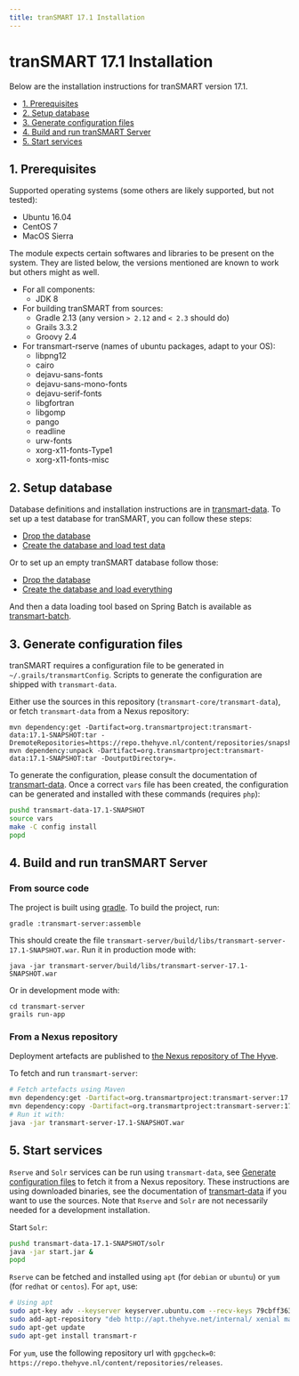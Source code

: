 ```yaml
---
title: tranSMART 17.1 Installation
---
```

# tranSMART 17.1 Installation

Below are the installation instructions for tranSMART version 17.1.

  * [1. Prerequisites](#1-prerequisites)
  * [2. Setup database](#2-setup-database)
  * [3. Generate configuration files](#3-generate-configuration-files)
  * [4. Build and run tranSMART Server](#4-run-transmart-server)
  * [5. Start services](#5-start-services)


## 1. Prerequisites

Supported operating systems (some others are likely supported, but not tested):
* Ubuntu 16.04
* CentOS 7
* MacOS Sierra

The module expects certain softwares and libraries to be present on the system.
They are listed below, the versions mentioned are known to work but others might
as well.

* For all components:
    * JDK 8
* For building tranSMART from sources:    
    * Gradle 2.13 (any version `> 2.12` and `< 2.3` should do)
    * Grails 3.3.2
    * Groovy 2.4
* For transmart-rserve (names of ubuntu packages, adapt to your OS):
    * libpng12
    * cairo
    * dejavu-sans-fonts
    * dejavu-sans-mono-fonts
    * dejavu-serif-fonts
    * libgfortran
    * libgomp
    * pango
    * readline
    * urw-fonts
    * xorg-x11-fonts-Type1
    * xorg-x11-fonts-misc


## 2. Setup database

Database definitions and installation instructions are in [transmart-data](../transmart-data). 
To set up a test database for tranSMART, you can follow these steps:
* [Drop the database](../transmart-data#drop-the-database)
* [Create the database and load test data](../transmart-data#create-the-database-and-load-test-data)
 
Or to set up an empty tranSMART database follow those:
* [Drop the database](../transmart-data#drop-the-database)
* [Create the database and load everything](../transmart-data#create-the-database-and-load-everything)
 
And then a data loading tool based on Spring Batch is available as [transmart-batch](../transmart-batch).


## 3. Generate configuration files

tranSMART requires a configuration file to be generated in `~/.grails/transmartConfig`.
Scripts to generate the configuration are shipped with
`transmart-data`.

Either use the sources in this repository (`transmart-core/transmart-data`),
or fetch `transmart-data` from a Nexus repository:
```
mvn dependency:get -Dartifact=org.transmartproject:transmart-data:17.1-SNAPSHOT:tar -DremoteRepositories=https://repo.thehyve.nl/content/repositories/snapshots/
mvn dependency:unpack -Dartifact=org.transmartproject:transmart-data:17.1-SNAPSHOT:tar -DoutputDirectory=.
```
To generate the configuration, please consult the documentation of [transmart-data](../transmart-data).
Once a correct `vars` file has been created, the configuration can be generated and installed
with these commands (requires `php`):
```bash
pushd transmart-data-17.1-SNAPSHOT
source vars
make -C config install
popd
```


## 4. Build and run tranSMART Server

### From source code

The project is built using [gradle](https://gradle.org/).
To build the project, run:
```
gradle :transmart-server:assemble
```
This should create the file `transmart-server/build/libs/transmart-server-17.1-SNAPSHOT.war`.
Run it in production mode with:
```
java -jar transmart-server/build/libs/transmart-server-17.1-SNAPSHOT.war
```
Or in development mode with:
```
cd transmart-server
grails run-app
```

### From a Nexus repository

Deployment artefacts are published to [the Nexus repository of The Hyve](https://repo.thehyve.nl/).

To fetch and run `transmart-server`:
```bash
# Fetch artefacts using Maven
mvn dependency:get -Dartifact=org.transmartproject:transmart-server:17.1-SNAPSHOT:war -DremoteRepositories=https://repo.thehyve.nl/content/repositories/snapshots/,https://repo.grails.org/grails/core
mvn dependency:copy -Dartifact=org.transmartproject:transmart-server:17.1-SNAPSHOT:war -DoutputDirectory=.
# Run it with:
java -jar transmart-server-17.1-SNAPSHOT.war
```


## 5. Start services

`Rserve` and `Solr` services can be run using `transmart-data`, see [Generate configuration files](#3-generate-configuration-files)
to fetch it from a Nexus repository. 
These instructions are using downloaded binaries, see the documentation of [transmart-data](../transmart-data) if you want 
to use the sources. 
Note that `Rserve` and `Solr` are not necessarily needed for a development installation.

Start `Solr`:
```bash
pushd transmart-data-17.1-SNAPSHOT/solr
java -jar start.jar &
popd
```

`Rserve` can be fetched and installed using `apt` (for `debian` or `ubuntu`) or `yum` (for `redhat` or `centos`).
For `apt`, use:
```bash
# Using apt
sudo apt-key adv --keyserver keyserver.ubuntu.com --recv-keys 79cbff36340878cfb6a09bbecf5b7bd93375da21
sudo add-apt-repository "deb http://apt.thehyve.net/internal/ xenial main"
sudo apt-get update
sudo apt-get install transmart-r
```
For `yum`, use the following repository url with `gpgcheck=0`: `https://repo.thehyve.nl/content/repositories/releases`.
